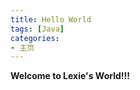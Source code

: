 ```yaml
---
title: Hello World
tags: [Java]
categories:
- 主页
---
```

**Welcome to Lexie's World!!!**



<!--more-->